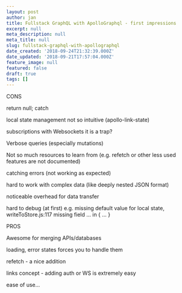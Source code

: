 ```yaml
---
layout: post
author: jan
title: Fullstack GraphQL with ApolloGraphql - first impressions
excerpt: null
meta_description: null
meta_title: null
slug: fullstack-graphql-with-apollographql
date_created: '2018-09-24T21:32:39.000Z'
date_updated: '2018-09-21T17:57:04.000Z'
feature_image: null
featured: false
draft: true
tags: []
---
```

<p>CONS</p><p>return null; catch</p><p>local state management not so intuitive (apollo-link-state)</p><p>subscriptions with Websockets it is a trap?</p><p>Verbose queries (especially mutations)</p><p>Not so much resources to learn from (e.g. refetch or other less used features are not documented)</p><p>catching errors (not working as expected)</p><p>hard to work with complex data (like deeply nested JSON format)</p><p>noticeable overhead for data transfer</p><p>hard to debug (at first) e.g. missing default value for local state, writeToStore.js:117 missing field ... in { ... }</p><p></p><p>PROS</p><p>Awesome for merging APIs/databases</p><p>loading, error states forces you to handle them</p><p>refetch - a nice addition</p><p>links concept - adding auth or WS is extremely easy</p><p>ease of use...</p>
